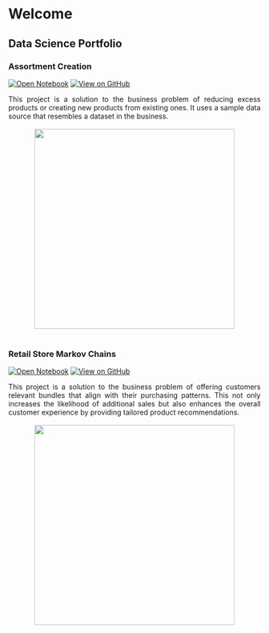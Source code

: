 # Welcome

## Data Science Portfolio

### Assortment Creation

[![Open Notebook](https://img.shields.io/badge/Jupyter-Open_Notebook-blue?logo=Jupyter)](https://github.com/cesarservin/assortment-creation/blob/main/notebooks/20230813-cs-Assortment%20Creation.ipynb)
[![View on GitHub](https://img.shields.io/badge/GitHub-View_on_GitHub-blue?logo=GitHub)](https://github.com/cesarservin/assortment-creation)


<div style="text-align: justify">This project is a solution to the business problem of reducing excess products or creating new products from existing ones. It uses a sample data source that resembles a dataset in the business.</div>
<br>
<center><img src="assets/supermarket-banner-with-various-items.png" width="400" height="400"/></center>
<br>

### Retail Store Markov Chains

[![Open Notebook](https://img.shields.io/badge/Jupyter-Open_Notebook-blue?logo=Jupyter)](https://github.com/cesarservin/Retail-Store-Markov-Chains-/blob/main/notebooks/Retail%2BStore%2BMarkov%2BChains.ipynb)
[![View on GitHub](https://img.shields.io/badge/GitHub-View_on_GitHub-blue?logo=GitHub)](https://github.com/cesarservin/Retail-Store-Markov-Chains-)

<div style="text-align: justify">This project is a solution to the business problem of offering customers relevant bundles that align with their purchasing patterns. This not only increases the likelihood of additional sales but also enhances the overall customer experience by providing tailored product recommendations.</div>
<br>
<center><img src="assets/suggest_item.png" width="400" height="400"/></center>
<br>